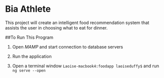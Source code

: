 # Bia Athlete

This project will create an intelligent food 
recommendation system that assists the user in 
choosing what to eat for dinner.

##To Run This Program

1. Open *MAMP* and start connection to database servers

2. Run the application

3. Open a terminal window `Laoise-macbook4:foodapp laoiseduffy$` and run `ng serve --open`  
